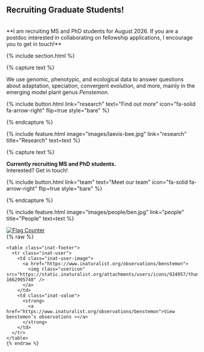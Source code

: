---
---

[//]: # (Research page)

## Recruiting Graduate Students!
<br>
**I am recruiting MS and PhD students for August 2026. If you are a postdoc interested in collaborating on fellowship applications, I encourage you to get in touch!**

{% include section.html %}

{% capture text %}

We use genomic, phenotypic, and ecological data to answer questions about adaptation, speciation, convergent evolution, and more, mainly in the emerging model plant genus *Penstemon*.

{%
  include button.html
  link="research"
  text="Find out more"
  icon="fa-solid fa-arrow-right"
  flip=true
  style="bare"
%}

{% endcapture %}

{%
  include feature.html
  image="images/laevis-bee.jpg"
  link="research"
  title="Research"
  text=text
%}


[//]: # (People page)
{% capture text %}

**Currently recruiting MS and PhD students.**
<br>
Interested? Get in touch!


{%
  include button.html
  link="team"
  text="Meet our team"
  icon="fa-solid fa-arrow-right"
  flip=true
  style="bare"
%}

{% endcapture %}

{%
  include feature.html
  image="images/people/ben.jpg"
  link="people"
  title="People"
  text=text
%}


[//]: # (iNat + Flag widgets)

<div class="inat-flag-container">
  <div class="flagcounter">
    <a href="https://info.flagcounter.com/Cr5i">
      <img src="https://s01.flagcounter.com/countxl/Cr5i/bg_FFA3F3/txt_000000/border_7C21CC/columns_3/maxflags_15/viewers_0/labels_1/pageviews_0/flags_0/percent_0/"
           alt="Flag Counter">
    </a>
  </div>

  <div class="inat-widget">
    {% raw %}
    <script
      type="text/javascript"
      charset="utf-8"
      src="https://www.inaturalist.org/observations/benstemon.widget?layout=large&limit=3&order=desc&order_by=observed_on">
    </script>

    <table class="inat-footer">
      <tr class="inat-user">
        <td class="inat-user-image">
          <a href="https://www.inaturalist.org/observations/benstemon">
            <img class="usericon" src="https://static.inaturalist.org/attachments/users/icons/924957/thumb.jpg?1662995748" />
          </a>
        </td>
        <td class="inat-value">
          <strong>
            <a href="https://www.inaturalist.org/observations/benstemon">View benstemon’s observations »</a>
          </strong>
        </td>
      </tr>
    </table>
    {% endraw %}
  </div>
</div>



